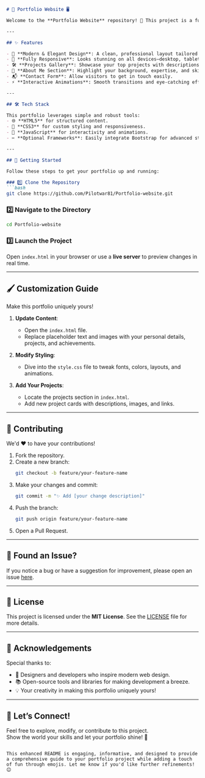 

```markdown
# 🌟 Portfolio Website 🖥️

Welcome to the **Portfolio Website** repository! 🎨 This project is a fully customizable portfolio site designed to showcase **your skills, projects, and achievements** in the best light possible. Whether you're a **developer**, **designer**, or **creative professional**, this template helps you stand out! 🚀

---

## ✨ Features  

- 🎨 **Modern & Elegant Design**: A clean, professional layout tailored to impress.  
- 📱 **Fully Responsive**: Looks stunning on all devices—desktop, tablet, or mobile.  
- 🛠️ **Projects Gallery**: Showcase your top projects with descriptions, links, and visuals.  
- 📖 **About Me Section**: Highlight your background, expertise, and skills.  
- 📬 **Contact Form**: Allow visitors to get in touch easily.  
- ⚡ **Interactive Animations**: Smooth transitions and eye-catching effects.  

---

## 🛠️ Tech Stack  

This portfolio leverages simple and robust tools:  
- 🌐 **HTML5** for structured content.  
- 🎨 **CSS3** for custom styling and responsiveness.  
- 🧪 **JavaScript** for interactivity and animations.  
- ✂️ **Optional Frameworks**: Easily integrate Bootstrap for advanced styling.  

---

## 🚀 Getting Started  

Follow these steps to get your portfolio up and running:  

### 1️⃣ Clone the Repository  
```bash
git clone https://github.com/Pilotwar81/Portfolio-website.git
```  

### 2️⃣ Navigate to the Directory  
```bash
cd Portfolio-website
```  

### 3️⃣ Launch the Project  
Open `index.html` in your browser or use a **live server** to preview changes in real time.  

---

## 🖌️ Customization Guide  

Make this portfolio uniquely yours!  

1. **Update Content**:  
   - Open the `index.html` file.  
   - Replace placeholder text and images with your personal details, projects, and achievements.  

2. **Modify Styling**:  
   - Dive into the `style.css` file to tweak fonts, colors, layouts, and animations.  

3. **Add Your Projects**:  
   - Locate the projects section in `index.html`.  
   - Add new project cards with descriptions, images, and links.  
---

## 🤝 Contributing  

We'd ❤️ to have your contributions!  

1. Fork the repository.  
2. Create a new branch:  
   ```bash
   git checkout -b feature/your-feature-name
   ```  
3. Make your changes and commit:  
   ```bash
   git commit -m "✨ Add [your change description]"
   ```  
4. Push the branch:  
   ```bash
   git push origin feature/your-feature-name
   ```  
5. Open a Pull Request.  

---

## 🐛 Found an Issue?  

If you notice a bug or have a suggestion for improvement, please open an issue [here](https://github.com/Pilotwar81/Portfolio-website/issues).  

---

## 📜 License  

This project is licensed under the **MIT License**. See the [LICENSE](LICENSE) file for more details.  

---

## 🌟 Acknowledgements  

Special thanks to:  
- 🎨 Designers and developers who inspire modern web design.  
- 📚 Open-source tools and libraries for making development a breeze.  
- 💡 Your creativity in making this portfolio uniquely yours!  

---

## 🎉 Let’s Connect!  

Feel free to explore, modify, or contribute to this project.  
Show the world your skills and let your portfolio shine! 🌟  
```  

This enhanced README is engaging, informative, and designed to provide a comprehensive guide to your portfolio project while adding a touch of fun through emojis. Let me know if you'd like further refinements! 😊
